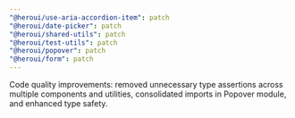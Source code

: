 ```yaml
---
"@heroui/use-aria-accordion-item": patch
"@heroui/date-picker": patch
"@heroui/shared-utils": patch
"@heroui/test-utils": patch
"@heroui/popover": patch
"@heroui/form": patch
---
```


Code quality improvements: removed unnecessary type assertions across multiple components and utilities, consolidated imports in Popover module, and enhanced type safety.
